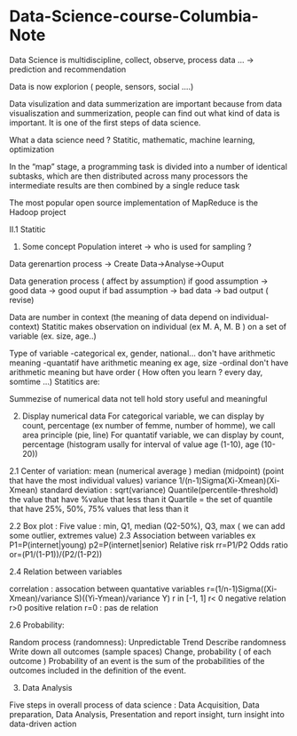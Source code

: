# Data-Science-course-Columbia-Note

Data Science is multidiscipline, collect, observe, process data ... -> prediction and recommendation

Data is now explorion ( people, sensors, social ....)

Data visulization and data summerization are important because from data visualiszation and summerization, people can find out what kind of data is important. It is one of the first steps of data science.

What a data science need ? Statitic, mathematic, machine learning, optimization

In the “map” stage, a programming task is divided into a number of identical subtasks, which are then distributed across many processors
the intermediate results are then combined by a single reduce task



The most popular open source implementation of MapReduce is the Hadoop project

II.1 Statitic

1. Some concept
Population interet -> who is used for sampling ?

Data gerenartion process -> Create Data->Analyse->Ouput

Data generation process ( affect by assumption) if good assumption -> good data -> good ouput
if bad assumption -> bad data -> bad output ( revise)

Data are number in context (the meaning of data depend on individual-context)
Statitic makes observation on individual (ex M. A, M. B ) on a set of variable (ex. size, age..)

Type of variable 
  -categorical ex, gender, national... don't have arithmetic meaning
  -quantatif have arithmetic meaning ex age, size
  -ordinal don't have arithmetic meaning but have order ( How often you learn ? every day, somtime ...)
Statitics are:

Summezise of numerical data
not tell hold story
useful and meaningful



2. Display numerical data
For categorical variable, we can display by count, percentage (ex number of femme, number of homme), we call area principle (pie, line)
For quantatif variable, we can display by count, percentage (histogram usally for interval of value age (1-10), age (10-20))

2.1 Center of variation:
mean (numerical average )
median (midpoint) (point that have the most individual values)
variance 1/(n-1)Sigma(Xi-Xmean)(Xi-Xmean)
standard deviation : sqrt(variance)
Quantile(percentile-threshold) the value that have %value that less than it
Quartile = the set of quantile that have 25%, 50%, 75% values that less than it

2.2
Box plot : Five value : min, Q1, median (Q2-50%), Q3, max ( we can add some outlier, extremes value)
2.3 Association between variables
ex P1=P(internet|young)
p2=P(internet|senior)
Relative risk rr=P1/P2
Odds ratio or=(P1/(1-P1))/(P2/(1-P2))

2.4 Relation between variables

correlation : assocation between quantative variables 
r=(1/n-1)Sigma((Xi-Xmean)/variance S)((Yi-Ymean)/variance Y)
r in [-1, 1]
r< 0 negative relation
r>0 positive relation
r=0 : pas de relation

2.6 Probability:

Random process (randomness):
  Unpredictable
  Trend
Describe randomness
  Write down all outcomes (sample spaces)
  Change, probability ( of each outcome )
  Probability of an event is the sum of the probabilities of the outcomes included in the definition of the event.
  
3. Data Analysis

Five steps in overall process of data science : Data Acquisition, Data preparation, Data Analysis, Presentation and report insight, turn insight into data-driven action   



  
